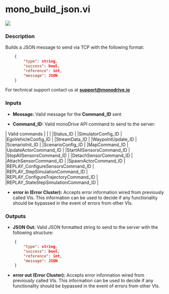# mono_build_json.vi

<p class="img_container">
<img class="lg_img" src="../mono_build_json.png"/>
</p>

### Description

Builds a JSON message to send via TCP with the following format:   
```json
    {
        "type": string,
        "success": bool,
        "reference": int,
        "message": JSON
    }
```

For technical support contact us at <b>support@monodrive.io</b> 

### Inputs

- **Message:**  Valid message for the **Command_ID** sent
 

- **Command_ID:**  Valid monoDrive API command to send to the server:    

| Valid commands  |
|  | 
|Status_ID   |
|SimulatorConfig_ID |
|EgoVehicleConfig_ID |
|StreamData_ID   |
|WaypointUpdate_ID    |
|ScenarioInit_ID  |
|ScenarioConfig_ID   |
|MapCommand_ID  |
|UpdateActorCommand_ID  | 
|StartAllSensorsCommand_ID   | 
|StopAllSensorsCommand_ID   | 
|DetachSensorCommand_ID   | 
|AttachSensorCommand_ID   |
|SpawnActorCommand_ID   |
|REPLAY_ConfigureSensorsCommand_ID  |
|REPLAY_StepSimulationCommand_ID  |
|REPLAY_ConfigureTrajectoryCommand_ID  |
|REPLAY_StateStepSimulationCommand_ID   |    
 

- **error in (Error Cluster):** Accepts error information wired from previously called VIs. This information can be used to decide if any functionality should be bypassed in the event of errors from other VIs. 

### Outputs

- **JSON Out:**  Valid JSON formatted string to send to the server with the
following structure:    

```json
    {
        "type": string,
        "success": bool,
        "reference": int,
        "message": JSON
    }
```
 

- **error out (Error Cluster):** Accepts error information wired from previously called VIs. This information can be used to decide if any functionality should be bypassed in the event of errors from other VIs. 

<p>&nbsp;</p>
